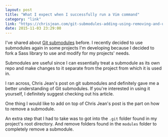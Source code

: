 ```yaml
---
layout: post
title: "What I expect when I successfully run a Vim command"
category: "link"
link: "https://chrisjean.com/git-submodules-adding-using-removing-and-updating/"
date: 2015-11-03 23:29:00
---
```


I've shared about [Git submodules](http://michaellee.co/git-submodules/) before. I recently decided to use submodules again in some projects I'm developing because I decided to fork a Sass library to use and modify for my projects' needs.

Submodules are useful since I can essentially treat a submodule as its own repo and make changes to it separate from the project from which it is used in.

I ran across, Chris Jean's post on git submodules and definitely gave me a better understanding of Git submodules. If you're interested in using it yourself, I definitely suggest checking out his article.

One thing I would like to add on top of Chris Jean's post is the part on how to remove a submodule.

An extra step that I had to take was to got into the `.git` folder found in my project's root directory. And remove folders found in the `modules` folder to completely remove a submodule.
